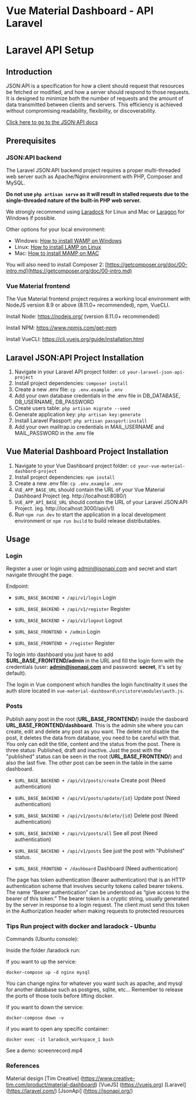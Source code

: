 # Vue Material Dashboard - API Laravel

# Laravel API Setup

## Introduction

JSON:API is a specification for how a client should request that resources be fetched or modified, and how a server should respond to those requests. It is designed to minimize both the number of requests and the amount of data transmitted between clients and servers. This efficiency is achieved without compromising readability, flexibility, or discoverability.

[Click here to go to the JSON:API docs](https://explore.postman.com/api/6357/laravel-jsonapi)

## Prerequisites

### JSON:API backend
The Laravel JSON:API backend project requires a proper multi-threaded web server such as Apache/Nginx environment with PHP, Composer and MySQL.

**Do not use `php artisan serve` as it will result in stalled requests due to the single-threaded nature of the built-in PHP web server.** 

We strongly recommend using [Laradock](https://laradock.io/) for Linux and Mac or [Laragon](https://laragon.org/download/) for Windows if possible.

Other options for your local environment:
- Windows: [How to install WAMP on Windows](https://updivision.com/blog/post/beginner-s-guide-to-setting-up-your-local-development-environment-on-windows)
- Linux: [How to install LAMP on Linux](https://howtoubuntu.org/how-to-install-lamp-on-ubuntu)
- Mac: [How to install MAMP on MAC](https://wpshout.com/quick-guides/how-to-install-mamp-on-your-mac/)

You will also need to install Composer 2: [https://getcomposer.org/doc/00-intro.md](https://getcomposer.org/doc/00-intro.md)

### Vue Material frontend
The Vue Material frontend project requires a working local environment with NodeJS version 8.9 or above (8.11.0+ recommended), npm, VueCLI.

Install Node: https://nodejs.org/ (version 8.11.0+ recommended)

Install NPM: https://www.npmjs.com/get-npm

Install VueCLI: https://cli.vuejs.org/guide/installation.html

## Laravel JSON:API Project Installation

1. Navigate in your Laravel API project folder: `cd your-laravel-json-api-project`
2. Install project dependencies: `composer install`
3. Create a new .env file: `cp .env.example .env`
3. Add your own database credentials in the .env file in DB_DATABASE, DB_USERNAME, DB_PASSWORD
5. Create users table: `php artisan migrate --seed`
6. Generate application key: `php artisan key:generate`
7. Install Laravel Passport: `php artisan passport:install`
8. Add your own mailtrap.io credentials in MAIL_USERNAME and MAIL_PASSWORD in the .env file

## Vue Material Dashboard Project Installation

1. Navigate to your Vue Dashboard project folder:  `cd your-vue-material-dashbord-project`
2. Install project dependencies: `npm install`
3. Create a new .env file: `cp .env.example .env`
4. `VUE_APP_BASE_URL` should contain the URL of your Vue Material Dashboard Project (eg. http://localhost:8080/)
5. `VUE_APP_API_BASE_URL` should contain the URL of your Laravel JSON:API Project. (eg. http://localhost:3000/api/v1)
6. Run `npm run dev` to start the application in a local development environment or `npm run build`  to build release distributables.



## Usage

### Login

Register a user or login using admin@jsonapi.com and secret and start navigate throught the page.

Endpoint:

* ``` $URL_BASE_BACKEND + /api/v1/login ```  Login
* ``` $URL_BASE_BACKEND + /api/v1/register ``` Register
* ``` $URL_BASE_BACKEND + /api/v1/logout ``` Logout

* ``` $URL_BASE_FRONTEND + /admin ```  Login
* ``` $URL_BASE_FRONTEND + /register ``` Register


To login into dashboard you just have to add **$URL_BASE_FRONTEND/admin** in the URL and fill the login form with the credentials (user: **admin@jsonapi.com** and password: **secret**, it's set by default).

The login in Vue component which handles the login functinality it uses the auth store located in `vue-material-dashboard\src\store\modules\auth.js`.

### Posts


Publish aany post in the root (**URL_BASE_FRONTEND/**) inside the dasboard **URL_BASE_FRONTEND/dashboard**. This is the admin site where you can create, edit and delete any post as you want. The delete not disable the post, it deletes the data from database, you need to be careful with that. You only can edit the title, content and the status from the post. There is three status: Published, draft and inactive. Just the post with the "published" status can be seen in the root (**URL_BASE_FRONTEND/**) and  also the last five. The other post can be seen in the table in the same dashboard.



* ``` $URL_BASE_BACKEND + /api/v1/posts/create ```  Create post (Need authentication)
* ``` $URL_BASE_BACKEND + /api/v1/posts/update/{id} ``` Update post (Need authentication)
* ``` $URL_BASE_BACKEND + /api/v1/posts/delete/{id} ``` Delete post (Need authentication)
* ``` $URL_BASE_BACKEND + /api/v1/posts/all ``` See all post (Need authentication)
* ``` $URL_BASE_BACKEND + /api/v1/posts ``` See just the post with "Published" status.


* ``` $URL_BASE_FRONTEND + /dashboard ```  Dashboard (Need authentication)

The page has token authentication (Bearer authentication) that is an HTTP authentication scheme that involves security tokens called bearer tokens. The name “Bearer authentication” can be understood as “give access to the bearer of this token.” The bearer token is a cryptic string, usually generated by the server in response to a login request. The client must send this token in the Authorization header when making requests to protected resources

### Tips Run project with docker and laradock - Ubuntu

Commands (Ubuntu console):

Inside the folder /laradock run:

If you want to up the service:

``` docker-compose up -d nginx mysql ```

You can change nginx for whatever you want such as apache, and mysql for another database such as postgres, sqlite, etc... Remember to release the ports of those tools before lifting docker.

If you want to down the service:

``` docker-compose down -v ```

if you want to open any specific container:

``` docker exec -it laradock_workspace_1 bash ```

See a demo: screenrecord.mp4


### References 

Material design [Tim Creative] (https://www.creative-tim.com/product/material-dashboard)
[VueJS] (https://vuejs.org)
[Laravel] (https://laravel.com/)
[JsonApi] (https://jsonapi.org/)